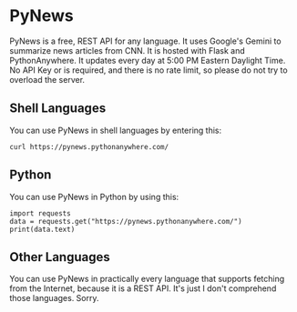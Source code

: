 # PyNews
PyNews is a free, REST API for any language. It uses Google's Gemini to summarize news articles from CNN. It is hosted with Flask and PythonAnywhere. It updates every day at 5:00 PM Eastern Daylight Time. No API Key or is required, and there is no rate limit, so please do not try to overload the server.
## Shell Languages
You can use PyNews in shell languages by entering this:
```
curl https://pynews.pythonanywhere.com/
```
## Python
You can use PyNews in Python by using this:
```
import requests
data = requests.get("https://pynews.pythonanywhere.com/")
print(data.text)
```
## Other Languages
You can use PyNews in practically every language that supports fetching from the Internet, because it is a REST API. It's just I don't comprehend those languages. Sorry.
